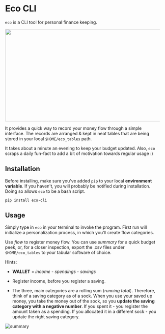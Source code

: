 # Eco CLI 

`eco` is a CLI tool for personal finance keeping. 

<img src="https://user-images.githubusercontent.com/64603095/109705701-58cce300-7b98-11eb-84cd-6eb0e73686d6.png" width="600" height="300" />

It provides a quick way to record your money flow through a simple interface. The records are arranged & kept in neat tables that are being stored in your local `$HOME/eco_tables` path. 

It takes about a minute an evening to keep your budget updated. Also, `eco` scraps a daily fun-fact to add a bit of motivation towards regular usage :) 

## Installation

Before installing, make sure you've added `pip` to your local __environment variable__. If you haven't, you will probably be notified during installation. Doing so allows `eco` to be a bash script. 

`pip install eco-cli`


## Usage

Simply type in `eco` in your terminal to invoke the program. First run will initialize a personalization process, in which you'll create flow categories. 

Use *flow* to register money flow. You can use *summary* for a quick budget peek, or, for a closer inspection, export the .csv files under `$HOME/eco_tables` to your tabular software of choice.  

Hints:

- __WALLET__ = *income - spendings - savings*

- Register income, before you register a saving.

- The three, main categories are a rolling sum (*running total*). Therefore, think of a saving category as of a sock. When you use your saved up money, you take the money out of the sock, so you **update the saving category with a negative number**. If you spent it - you register the amount taken as a spending. If you allocated it in a different sock - you update the right saving category.

![summary](https://user-images.githubusercontent.com/64603095/109706318-1657d600-7b99-11eb-8e29-cc45b16cf334.png)



